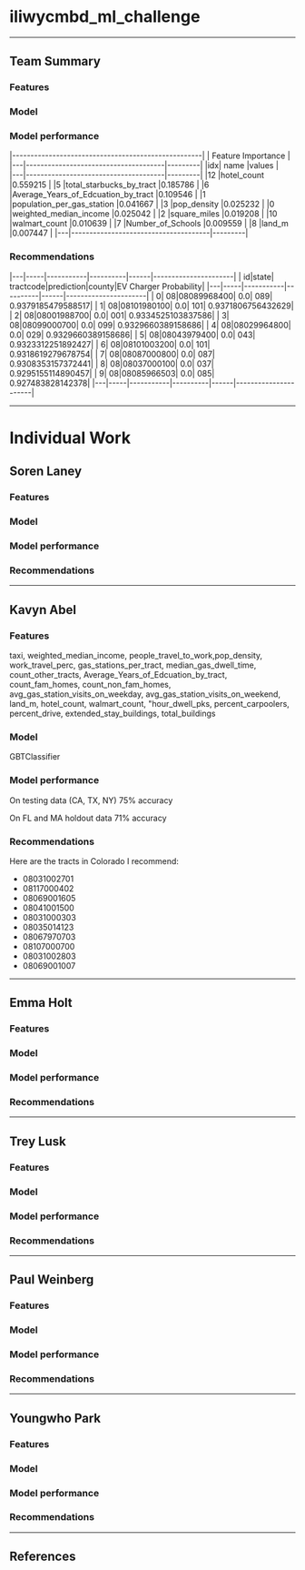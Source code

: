 # iliwycmbd_ml_challenge

***
## Team Summary 

### Features

### Model

### Model performance

|----------------------------------------------------|
|    Feature Importance                              |
|---|--------------------------------------|---------|
|idx|	name	                               |values   |    
|---|--------------------------------------|---------|
|12	|hotel_count	                         |0.559215 |
|5	|total_starbucks_by_tract	             |0.185786 |
|6	|Average_Years_of_Edcuation_by_tract	 |0.109546 |
|1	|population_per_gas_station	           |0.041667 |
|3	|pop_density	                         |0.025232 |
|0	|weighted_median_income	               |0.025042 |
|2	|square_miles	                         |0.019208 |
|10	|walmart_count	                       |0.010639 | 
|7	|Number_of_Schools	                   |0.009559 | 
|8	|land_m	                               |0.007447 |
|---|--------------------------------------|---------|


### Recommendations

|---|-----|-----------|----------|------|----------------------|
| id|state|  tractcode|prediction|county|EV Charger Probability|
|---|-----|-----------|----------|------|----------------------|
|  0|   08|08089968400|       0.0|   089|    0.9379185479588517|
|  1|   08|08101980100|       0.0|   101|    0.9371806756432629|
|  2|   08|08001988700|       0.0|   001|    0.9334525103837586|
|  3|   08|08099000700|       0.0|   099|    0.9329660389158686|
|  4|   08|08029964800|       0.0|   029|    0.9329660389158686|
|  5|   08|08043979400|       0.0|   043|    0.9323312251892427|
|  6|   08|08101003200|       0.0|   101|    0.9318619279678754|
|  7|   08|08087000800|       0.0|   087|    0.9308353157372441|
|  8|   08|08037000100|       0.0|   037|    0.9295155114890457|
|  9|   08|08085966503|       0.0|   085|     0.927483828142378|
|---|-----|-----------|----------|------|----------------------|

***
# Individual Work

## Soren Laney

### Features

### Model

### Model performance

### Recommendations

***

## Kavyn Abel

### Features
taxi, weighted_median_income, people_travel_to_work,pop_density, work_travel_perc, gas_stations_per_tract, median_gas_dwell_time, count_other_tracts, Average_Years_of_Edcuation_by_tract, count_fam_homes, count_non_fam_homes, avg_gas_station_visits_on_weekday, avg_gas_station_visits_on_weekend, land_m, hotel_count, walmart_count, "hour_dwell_pks, percent_carpoolers, percent_drive, extended_stay_buildings, total_buildings

### Model
GBTClassifier

### Model performance
On testing data (CA, TX, NY) 75% accuracy

On FL and MA holdout data 71% accuracy

### Recommendations
Here are the tracts in Colorado I recommend:
- 08031002701
- 08117000402
- 08069001605
- 08041001500
- 08031000303
- 08035014123
- 08067970703
- 08107000700
- 08031002803
- 08069001007

***

## Emma Holt 

### Features

### Model

### Model performance

### Recommendations

***

## Trey Lusk 

### Features

### Model

### Model performance

### Recommendations

***

## Paul Weinberg 

### Features

### Model

### Model performance

### Recommendations

***

## Youngwho Park

### Features

### Model

### Model performance

### Recommendations

***

## References 


